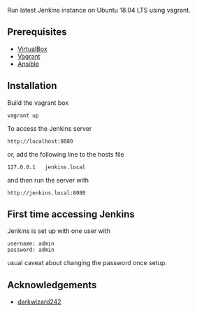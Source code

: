 Run latest Jenkins instance on Ubuntu 18.04 LTS using vagrant.

## Prerequisites
* [VirtualBox](https://www.virtualbox.org/)
* [Vagrant](https://www.vagrantup.com/)
* [Ansible](https://www.ansible.com/)

## Installation
Build the vagrant box

```
vagrant up
```

To access the Jenkins server

```
http://localhost:8080
```

or, add the following line to the hosts file

```
127.0.0.1   jenkins.local
```

and then run the server with

```
http://jenkins.local:8080
```

## First time accessing Jenkins

Jenkins is set up with one user with
```
username: admin
password: admin
```
usual caveat about changing the password once setup.

## Acknowledgements

* [darkwizard242](https://github.com/darkwizard242/devopsubuntu1804)
